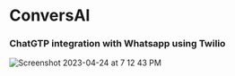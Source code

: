 # ConversAI

### ChatGTP integration with Whatsapp using Twilio

![Screenshot 2023-04-24 at 7 12 43 PM](https://user-images.githubusercontent.com/62880056/234135416-016626c4-8e12-4066-acd8-59f39182ee18.jpeg)

